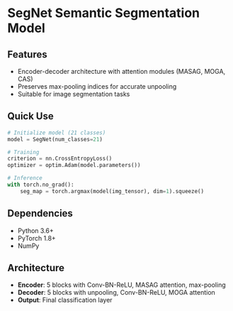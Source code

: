 # SegNet Semantic Segmentation Model

## Features
- Encoder-decoder architecture with attention modules (MASAG, MOGA, CAS)
- Preserves max-pooling indices for accurate unpooling
- Suitable for image segmentation tasks

## Quick Use
```python
# Initialize model (21 classes)
model = SegNet(num_classes=21)

# Training
criterion = nn.CrossEntropyLoss()
optimizer = optim.Adam(model.parameters())

# Inference
with torch.no_grad():
    seg_map = torch.argmax(model(img_tensor), dim=1).squeeze()
```

## Dependencies
- Python 3.6+
- PyTorch 1.8+
- NumPy

## Architecture
- **Encoder**: 5 blocks with Conv-BN-ReLU, MASAG attention, max-pooling
- **Decoder**: 5 blocks with unpooling, Conv-BN-ReLU, MOGA attention
- **Output**: Final classification layer
